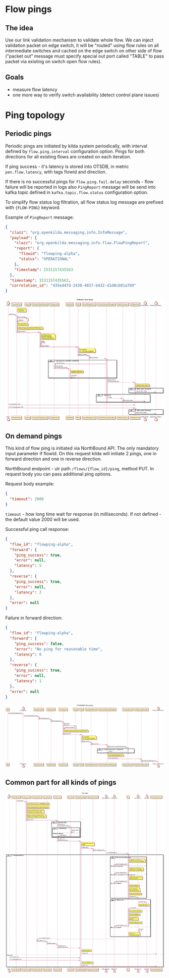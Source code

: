 # Flow pings
## The idea
Use our link validation mechanism to validate whole flow. We can inject 
validation packet on edge switch, it will be "routed" using flow rules on all 
intermediate switches and cached on the edge switch on other side of flow
("packet out" message must specify special out port called "TABLE" to pass
packet via existing on switch open flow rules).

## Goals
* measure flow latency
* one more way to verify switch availability (detect control plane issues)

# Ping topology
## Periodic pings
Periodic pings are initiated by kilda system periodically, with interval defined by `flow.ping.interval` configuration option. Pings for both directions for all existing flows are created on each iteration.

If ping success - it's latency is stored into OTSDB, in metric `pen.flow.latency`, with tags flowid and direction.

If there is no successful pings for `flow.ping.fail.delay` seconds - flow failure will be reported in logs also `PingReport` message will be send into kafka topic defined in `kafka.topic.flow.status` configuration option.

To simplify flow status log filtration, all flow status log message are prefixed with `{FLOW-PING}` keyword.

Example of `PingReport` message:
```json
{
  "clazz": "org.openkilda.messaging.info.InfoMessage",
  "payload": {
    "clazz": "org.openkilda.messaging.info.flow.FlowPingReport",
    "report": {
      "flowid": "flowping-alpha",
      "status": "OPERATIONAL"
    },
    "timestamp": 1531157435563
  },
  "timestamp": 1531157435563,
  "correlation_id": "435ed47d-2438-4037-b432-d1d0cb01a709"
}
```

![pediodic pings](./periodic-ping-sequence-diagram.png "Periodic ping sequence diagram")

## On demand pings
This kind of flow ping is initiated via NorthBound API. The only mandatory input parameter if flowId. On this request kilda will initiate 2 pings, one in forward direction and one in reverse direction. 

NorthBound endpoint - ulr path `/flows/{flow_id}/ping`, method PUT. In request body you can pass additional ping options.

Request body example:
```json
{
  "timeout": 2000
}
```

`timeout` - how long time wait for response (in milliseconds). If not defined - the default value 2000 will be used.

Successful ping call response:
```json
{
  "flow_id": "flowping-alpha",
  "forward": {
    "ping_success": true,
    "error": null,
    "latency": 5
  },
  "reverse": {
    "ping_success": true,
    "error": null,
    "latency": 2
  },
  "error": null
}
```

Failure in forward direction:
```json
{
  "flow_id": "flowping-alpha",
  "forward": {
    "ping_success": false,
    "error": "No ping for reasonable time",
    "latency": 0
  },
  "reverse": {
    "ping_success": true,
    "error": null,
    "latency": 1
  },
  "error": null
}
```

![on-demand pings](./on-demand-ping-sequence-diagram.png "On demand ping sequence diagram")

## Common part for all kinds of pings
![common pings](./ping-sequence-diagram.png "All ping kinds common part sequence diagram")
